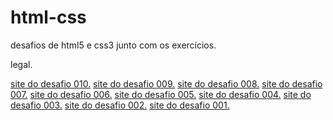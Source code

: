 # html-css
 desafios de html5 e css3 junto com os exercícios.

legal.

<a href="https://j4kedi.github.io/html-css/desafios/d010/index.html">site do desafio 010.</a>
<a href="https://j4kedi.github.io/html-css/desafios/d010/index.html">site do desafio 009.</a>
<a href="https://j4kedi.github.io/html-css/desafios/d010/index.html">site do desafio 008.</a>
<a href="https://j4kedi.github.io/html-css/desafios/d010/index.html">site do desafio 007.</a>
<a href="https://j4kedi.github.io/html-css/desafios/d010/index.html">site do desafio 006.</a>
<a href="https://j4kedi.github.io/html-css/desafios/d010/index.html">site do desafio 005.</a>
<a href="https://j4kedi.github.io/html-css/desafios/d010/index.html">site do desafio 004.</a>
<a href="https://j4kedi.github.io/html-css/desafios/d010/index.html">site do desafio 003.</a>
<a href="https://j4kedi.github.io/html-css/desafios/d010/index.html">site do desafio 002.</a>
<a href="https://j4kedi.github.io/html-css/desafios/d010/index.html">site do desafio 001.</a>
